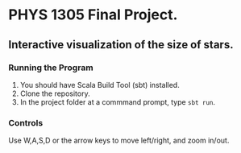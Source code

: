 # PHYS 1305 Final Project.
## Interactive visualization of the size of stars.


### Running the Program
1. You should have Scala Build Tool (sbt) installed.
2. Clone the repository.
3. In the project folder at a commmand prompt, type ```sbt run```.

### Controls
Use W,A,S,D or the arrow keys to move left/right, and zoom in/out.
